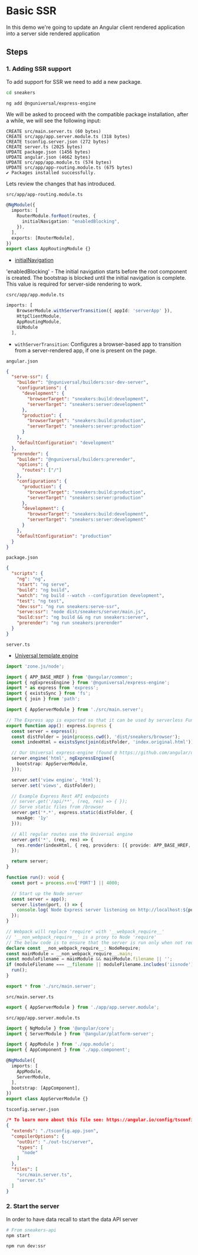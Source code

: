 # Basic SSR

In this demo we're going to update an Angular client rendered application into a server side rendered application

## Steps

### 1. Adding SSR support

To add support for SSR we need to add a new package.

```bash
cd sneakers
```

```bash
ng add @nguniversal/express-engine
```

We will be asked to proceed with the compatible package installation, after a while, we will see the following input:

```
CREATE src/main.server.ts (60 bytes)
CREATE src/app/app.server.module.ts (318 bytes)
CREATE tsconfig.server.json (272 bytes)
CREATE server.ts (2025 bytes)
UPDATE package.json (1456 bytes)
UPDATE angular.json (4662 bytes)
UPDATE src/app/app.module.ts (574 bytes)
UPDATE src/app/app-routing.module.ts (675 bytes)
✔ Packages installed successfully.
```

Lets review the changes that has introduced.

`src/app/app-routing.module.ts`

```ts
@NgModule({
  imports: [
    RouterModule.forRoot(routes, {
      initialNavigation: "enabledBlocking",
    }),
  ],
  exports: [RouterModule],
})
export class AppRoutingModule {}
```

- [initialNavigation](https://angular.io/api/router/InitialNavigation)

'enabledBlocking' - The initial navigation starts before the root component is created. The bootstrap is blocked until the initial navigation is complete. This value is required for server-side rendering to work.

`csrc/app/app.module.ts`

```ts
imports: [
    BrowserModule.withServerTransition({ appId: 'serverApp' }),
    HttpClientModule,
    AppRoutingModule,
    UiModule
  ],
```

- `withServerTransition`: Configures a browser-based app to transition from a server-rendered app, if one is present on the page.

`angular.json`

```json
{
  "serve-ssr": {
    "builder": "@nguniversal/builders:ssr-dev-server",
    "configurations": {
      "development": {
        "browserTarget": "sneakers:build:development",
        "serverTarget": "sneakers:server:development"
      },
      "production": {
        "browserTarget": "sneakers:build:production",
        "serverTarget": "sneakers:server:production"
      }
    },
    "defaultConfiguration": "development"
  },
  "prerender": {
    "builder": "@nguniversal/builders:prerender",
    "options": {
      "routes": ["/"]
    },
    "configurations": {
      "production": {
        "browserTarget": "sneakers:build:production",
        "serverTarget": "sneakers:server:production"
      },
      "development": {
        "browserTarget": "sneakers:build:development",
        "serverTarget": "sneakers:server:development"
      }
    },
    "defaultConfiguration": "production"
  }
}
```

`package.json`

```json
{
  "scripts": {
    "ng": "ng",
    "start": "ng serve",
    "build": "ng build",
    "watch": "ng build --watch --configuration development",
    "test": "ng test",
    "dev:ssr": "ng run sneakers:serve-ssr",
    "serve:ssr": "node dist/sneakers/server/main.js",
    "build:ssr": "ng build && ng run sneakers:server",
    "prerender": "ng run sneakers:prerender"
  }
}
```


`server.ts`

- [Universal template engine](https://angular.io/guide/universal#universal-engine)

```ts
import 'zone.js/node';

import { APP_BASE_HREF } from '@angular/common';
import { ngExpressEngine } from '@nguniversal/express-engine';
import * as express from 'express';
import { existsSync } from 'fs';
import { join } from 'path';

import { AppServerModule } from './src/main.server';

// The Express app is exported so that it can be used by serverless Functions.
export function app(): express.Express {
  const server = express();
  const distFolder = join(process.cwd(), 'dist/sneakers/browser');
  const indexHtml = existsSync(join(distFolder, 'index.original.html')) ? 'index.original.html' : 'index';

  // Our Universal express-engine (found @ https://github.com/angular/universal/tree/main/modules/express-engine)
  server.engine('html', ngExpressEngine({
    bootstrap: AppServerModule,
  }));

  server.set('view engine', 'html');
  server.set('views', distFolder);

  // Example Express Rest API endpoints
  // server.get('/api/**', (req, res) => { });
  // Serve static files from /browser
  server.get('*.*', express.static(distFolder, {
    maxAge: '1y'
  }));

  // All regular routes use the Universal engine
  server.get('*', (req, res) => {
    res.render(indexHtml, { req, providers: [{ provide: APP_BASE_HREF, useValue: req.baseUrl }] });
  });

  return server;
}

function run(): void {
  const port = process.env['PORT'] || 4000;

  // Start up the Node server
  const server = app();
  server.listen(port, () => {
    console.log(`Node Express server listening on http://localhost:${port}`);
  });
}

// Webpack will replace 'require' with '__webpack_require__'
// '__non_webpack_require__' is a proxy to Node 'require'
// The below code is to ensure that the server is run only when not requiring the bundle.
declare const __non_webpack_require__: NodeRequire;
const mainModule = __non_webpack_require__.main;
const moduleFilename = mainModule && mainModule.filename || '';
if (moduleFilename === __filename || moduleFilename.includes('iisnode')) {
  run();
}

export * from './src/main.server';
```

`src/main.server.ts`

```ts
export { AppServerModule } from './app/app.server.module';
```

`src/app/app.server.module.ts`

```ts
import { NgModule } from '@angular/core';
import { ServerModule } from '@angular/platform-server';

import { AppModule } from './app.module';
import { AppComponent } from './app.component';

@NgModule({
  imports: [
    AppModule,
    ServerModule,
  ],
  bootstrap: [AppComponent],
})
export class AppServerModule {}
```

`tsconfig.server.json`

```json
/* To learn more about this file see: https://angular.io/config/tsconfig. */
{
  "extends": "./tsconfig.app.json",
  "compilerOptions": {
    "outDir": "./out-tsc/server",
    "types": [
      "node"
    ]
  },
  "files": [
    "src/main.server.ts",
    "server.ts"
  ]
}
```

### 2. Start the server

In order to have data recall to start the data API server

```bash
# From sneakers-api
npm start
```

```bash
npm run dev:ssr
```